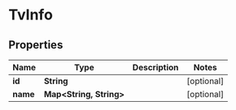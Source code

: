 
# TvInfo

## Properties
Name | Type | Description | Notes
------------ | ------------- | ------------- | -------------
**id** | **String** |  |  [optional]
**name** | **Map&lt;String, String&gt;** |  |  [optional]



